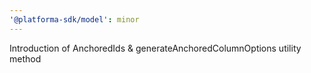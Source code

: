 ```yaml
---
'@platforma-sdk/model': minor
---
```


Introduction of AnchoredIds & generateAnchoredColumnOptions utility method
